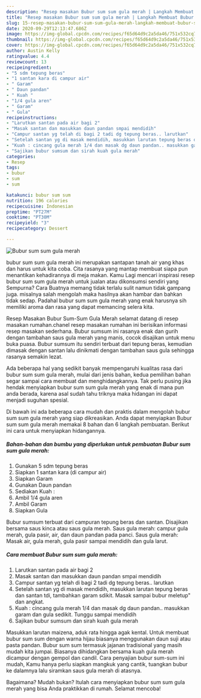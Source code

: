 ```yaml
---
description: "Resep masakan Bubur sum sum gula merah | Langkah Membuat Bubur sum sum gula merah Yang Enak Dan Lezat"
title: "Resep masakan Bubur sum sum gula merah | Langkah Membuat Bubur sum sum gula merah Yang Enak Dan Lezat"
slug: 15-resep-masakan-bubur-sum-sum-gula-merah-langkah-membuat-bubur-sum-sum-gula-merah-yang-enak-dan-lezat
date: 2020-09-29T12:13:47.686Z
image: https://img-global.cpcdn.com/recipes/f65d64d9c2a5da46/751x532cq70/bubur-sum-sum-gula-merah-foto-resep-utama.jpg
thumbnail: https://img-global.cpcdn.com/recipes/f65d64d9c2a5da46/751x532cq70/bubur-sum-sum-gula-merah-foto-resep-utama.jpg
cover: https://img-global.cpcdn.com/recipes/f65d64d9c2a5da46/751x532cq70/bubur-sum-sum-gula-merah-foto-resep-utama.jpg
author: Austin Kelly
ratingvalue: 4.4
reviewcount: 13
recipeingredient:
- "5 sdm tepung beras"
- "1 santan kara di campur air"
- " Garam"
- " Daun pandan"
- " Kuah "
- "1/4 gula aren"
- " Garam"
- " Gula"
recipeinstructions:
- "Larutkan santan pada air bagi 2"
- "Masak santan dan masukkan daun pandan smpai mendidih"
- "Campur santan yg telah di bagi 2 tadi dg tepung beras.. larutkan"
- "Setelah santan yg di masak mendidih, masukkan larutan tepung beras dan santan tdi, tambahkan garam sdikit. Masak sampai bubur meletup&#34; dan angkat."
- "Kuah : cincang gula merah 1/4 dan masak dg daun pandan.. masukkan garam dan gula sedikit. Tunggu sampai mendidih"
- "Sajikan bubur sumsum dan sirah kuah gula merah"
categories:
- Resep
tags:
- bubur
- sum
- sum

katakunci: bubur sum sum 
nutrition: 196 calories
recipecuisine: Indonesian
preptime: "PT27M"
cooktime: "PT30M"
recipeyield: "3"
recipecategory: Dessert

---
```



![Bubur sum sum gula merah](https://img-global.cpcdn.com/recipes/f65d64d9c2a5da46/751x532cq70/bubur-sum-sum-gula-merah-foto-resep-utama.jpg)


bubur sum sum gula merah ini merupakan santapan tanah air yang khas dan harus untuk kita coba. Cita rasanya yang mantap membuat siapa pun menantikan kehadirannya di meja makan.
Kamu Lagi mencari inspirasi resep bubur sum sum gula merah untuk jualan atau dikonsumsi sendiri yang Sempurna? Cara Buatnya memang tidak terlalu sulit namun tidak gampang juga. misalnya salah mengolah maka hasilnya akan hambar dan bahkan tidak sedap. Padahal bubur sum sum gula merah yang enak harusnya sih memiliki aroma dan rasa yang dapat memancing selera kita.

Resep Masakan Bubur Sum-Sum Gula Merah selamat datang di resep masakan rumahan.chanel resep masakan rumahan ini berisikan informasi resep masakan sederhana. Bubur sumsum ini rasanya enak dan gurih dengan tambahan saus gula merah yang manis, cocok disajikan untuk menu buka puasa. Bubur sumsum itu sendiri terbuat dari tepung beras, kemudian dimasak dengan santan lalu dinikmati dengan tambahan saus gula sehingga rasanya semakin lezat.

Ada beberapa hal yang sedikit banyak mempengaruhi kualitas rasa dari bubur sum sum gula merah, mulai dari jenis bahan, kedua pemilihan bahan segar sampai cara membuat dan menghidangkannya. Tak perlu pusing jika hendak menyiapkan bubur sum sum gula merah yang enak di mana pun anda berada, karena asal sudah tahu triknya maka hidangan ini dapat menjadi suguhan spesial.


Di bawah ini ada beberapa cara mudah dan praktis dalam mengolah bubur sum sum gula merah yang siap dikreasikan. Anda dapat menyiapkan Bubur sum sum gula merah memakai 8 bahan dan 6 langkah pembuatan. Berikut ini cara untuk menyiapkan hidangannya.

<!--inarticleads1-->

##### Bahan-bahan dan bumbu yang diperlukan untuk pembuatan Bubur sum sum gula merah:

1. Gunakan 5 sdm tepung beras
1. Siapkan 1 santan kara (di campur air)
1. Siapkan  Garam
1. Gunakan  Daun pandan
1. Sediakan  Kuah :
1. Ambil 1/4 gula aren
1. Ambil  Garam
1. Siapkan  Gula


Bubur sumsum terbuat dari campuran tepung beras dan santan. Disajikan bersama saus kinca atau saus gula merah. Saus gula merah: campur gula merah, gula pasir, air, dan daun pandan pada panci. Saus gula merah: Masak air, gula merah, gula pasir sampai mendidih dan gula larut. 

<!--inarticleads2-->

##### Cara membuat Bubur sum sum gula merah:

1. Larutkan santan pada air bagi 2
1. Masak santan dan masukkan daun pandan smpai mendidih
1. Campur santan yg telah di bagi 2 tadi dg tepung beras.. larutkan
1. Setelah santan yg di masak mendidih, masukkan larutan tepung beras dan santan tdi, tambahkan garam sdikit. Masak sampai bubur meletup&#34; dan angkat.
1. Kuah : cincang gula merah 1/4 dan masak dg daun pandan.. masukkan garam dan gula sedikit. Tunggu sampai mendidih
1. Sajikan bubur sumsum dan sirah kuah gula merah


Masukkan larutan maizena, aduk rata hingga agak kental. Untuk membuat bubur sum sum dengan warna hijau biasanya menggunakan daun suji atau pasta pandan. Bubur sum sum termasuk jajanan tradisional yang masih mudah kita jumpai. Biasanya dihidangkan bersama kuah gula merah dicampur dengan gempol dan candil. Cara penyajian bubur sum-sum ini mudah, Kamu hanya perlu siapkan mangkuk yang cantik, tuangkan bubur ke dalamnya lalu siramkan saus gula merah di atasnya. 

Bagaimana? Mudah bukan? Itulah cara menyiapkan bubur sum sum gula merah yang bisa Anda praktikkan di rumah. Selamat mencoba!
